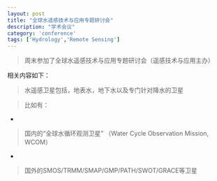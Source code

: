 ```yaml
---
layout: post
title: "全球水遥感技术与应用专题研讨会"
description: "学术会议"
category: 'conference'
tags: ['Hydrology','Remote Sensing']
---
```



> 周末参加了全球水遥感技术与应用专题研讨会（遥感技术与应用主办）

相关内容如下：


> 水遥感卫星包括，地表水，地下水以及专门针对降水的卫星


> 比如有：

- 
> 国内的“全球水循环观测卫星”
（Water Cycle Observation Mission, WCOM）


- 
> 国外的SMOS/TRMM/SMAP/GMP/PATH/SWOT/GRACE等卫星   

